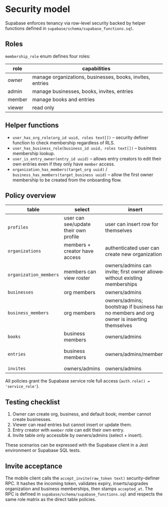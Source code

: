 ﻿# Security model

Supabase enforces tenancy via row-level security backed by helper functions defined in `supabase/schema/supabase_functions.sql`.

## Roles

`membership_role` enum defines four roles:

| role   | capabilities |
| ------ | ------------ |
| owner  | manage organizations, businesses, books, invites, entries |
| admin  | manage businesses, books, invites, entries |
| member | manage books and entries |
| viewer | read only |

## Helper functions

- `user_has_org_role(org_id uuid, roles text[])` – security definer function to check membership regardless of RLS.
- `user_has_business_role(business_id uuid, roles text[])` – business membership lookup.
- `user_is_entry_owner(entry_id uuid)` – allows entry creators to edit their own entries even if they only have `member` access.
- `organization_has_members(target_org uuid)` / `business_has_members(target_business uuid)` – allow the first owner membership to be created from the onboarding flow.

## Policy overview

| table                 | select                                   | insert                                                                                  | update                                                      | delete                                 |
| --------------------- | ---------------------------------------- | --------------------------------------------------------------------------------------- | ----------------------------------------------------------- | --------------------------------------- |
| `profiles`            | user can see/update their own profile    | user can insert row for themselves                                                      | same as select                                              | n/a                                     |
| `organizations`       | members + creator have access            | authenticated user can create new organization                                          | owners & admins                                             | owners only                             |
| `organization_members`| members can view roster                  | owners/admins can invite; first owner allowed without existing memberships              | owners/admins                                               | owners only                             |
| `businesses`          | org members                              | owners/admins                                                                            | owners/admins                                              | owners only                             |
| `business_members`    | org members                              | owners/admins; bootstrap if business has no members and org owner is inserting themselves | owners/admins                                               | owners only                             |
| `books`               | business members                         | owners/admins                                                                            | owners/admins                                              | owners only                             |
| `entries`             | business members                         | owners/admins/members                                                                    | owners/admins or entry creator via `user_is_entry_owner`    | owners/admins or entry creator          |
| `invites`             | owners/admins                            | owners/admins                                                                            | owners/admins                                              | owners only                             |

All policies grant the Supabase service role full access (`auth.role() = 'service_role'`).

## Testing checklist

1. Owner can create org, business, and default book; member cannot create businesses.
2. Viewer can read entries but cannot insert or update them.
3. Entry creator with `member` role can edit their own entry.
4. Invite table only accessible by owners/admins (select + insert).

These scenarios can be expressed with the Supabase client in a Jest environment or Supabase SQL tests.

## Invite acceptance

The mobile client calls the `accept_invite(raw_token text)` security-definer RPC.
It hashes the incoming token, validates expiry, inserts/upgrades organization and business memberships, then stamps `accepted_at`.
The RPC is defined in `supabase/schema/supabase_functions.sql` and respects the same role matrix as the direct table policies.
